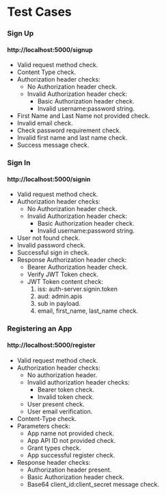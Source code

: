 # Test Cases
### Sign Up
#### http://localhost:5000/signup

* Valid request method check.
* Content Type check.
* Authorization header checks:
    * No Authorization header check.
    * Invalid Authorization header check:
        * Basic Authorization header check.
        * Invalid username:password string.
* First Name and Last Name not provided check.
* Invalid email check.
* Check password requirement check.
* Invalid first name and last name check.
* Success message check.

### Sign In
#### http://localhost:5000/signin

* Valid request method check.
* Authorization header checks:
    * No Authorization header check.
    * Invalid Authorization header check:
        * Basic Authorization header check.
        * Invalid username:password string.
* User not found check.
* Invalid password check.
* Successful sign in check.
* Response Authorization header check:
    * Bearer Authorization header check.
    * Verify JWT Token check.
    * JWT Token content check:
        1. iss: auth-server.signin.token
        2. aud: admin.apis
        3. sub in payload.
        4. email, first_name, last_name check.

### Registering an App
#### http://localhost:5000/register

* Valid request method check.
* Authorization header checks:
    * No authorization header.
    * Invalid authorization header checks:
        * Bearer token check.
        * Invalid token check.
    * User present check.
    * User email verification.
* Content-Type check.
* Parameters check:
    * App name not provided check.
    * App API ID not provided check.
    * Grant types check.
    * App successful register check.
* Response header checks:
    * Authorization header present.
    * Basic Authorization header check.
    * Base64 client_id:client_secret message check.
